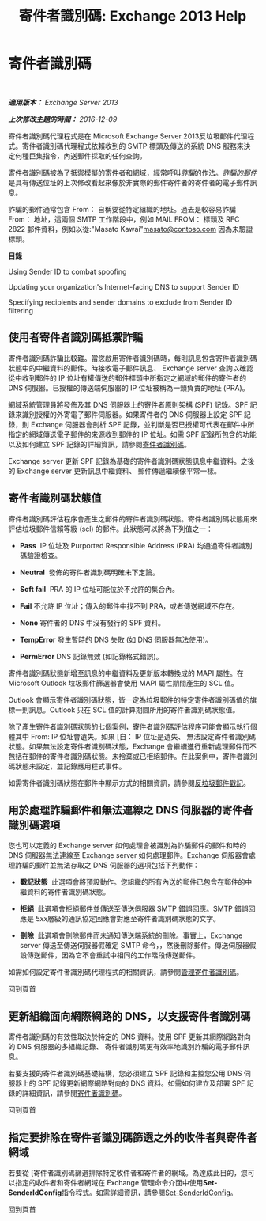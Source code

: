 ﻿---
title: '寄件者識別碼: Exchange 2013 Help'
TOCTitle: 寄件者識別碼
ms:assetid: 0f628f83-df8c-43fb-bf49-7aaa9ec69ab1
ms:mtpsurl: https://technet.microsoft.com/zh-tw/library/Aa996295(v=EXCHG.150)
ms:contentKeyID: 50472579
ms.date: 05/21/2018
mtps_version: v=EXCHG.150
ms.translationtype: MT
---

# 寄件者識別碼

 

_<strong>適用版本：</strong> Exchange Server 2013_

_<strong>上次修改主題的時間：</strong> 2016-12-09_

寄件者識別碼代理程式是在 Microsoft Exchange Server 2013反垃圾郵件代理程式。寄件者識別碼代理程式依賴收到的 SMTP 標頭及傳送的系統 DNS 服務來決定何種巨集指令，內送郵件採取的任何查詢。

寄件者識別碼被為了抵禦模擬的寄件者和網域，經常呼叫*詐騙*的作法。*詐騙的郵件*是具有傳送位址的上次修改看起來像於非實際的郵件寄件者的寄件者的電子郵件訊息。

詐騙的郵件通常包含 From： 自稱要從特定組織的地址。過去是較容易詐騙 From： 地址，這兩個 SMTP 工作階段中，例如 MAIL FROM： 標頭及 RFC 2822 郵件資料，例如以從:"Masato Kawai"masato@contoso.com 因為未驗證標頭。

<strong>目錄</strong>

Using Sender ID to combat spoofing

Updating your organization's Internet-facing DNS to support Sender ID

Specifying recipients and sender domains to exclude from Sender ID filtering

## 使用者寄件者識別碼抵禦詐騙

寄件者識別碼詐騙比較難。當您啟用寄件者識別碼時，每則訊息包含寄件者識別碼狀態中的中繼資料的郵件。時接收電子郵件訊息、 Exchange server 查詢以確認從中收到郵件的 IP 位址有權傳送的郵件標頭中所指定之網域的郵件的寄件者的 DNS 伺服器。已授權的傳送端伺服器的 IP 位址被稱為一頭負責的地址 (PRA)。

網域系統管理員將發佈及其 DNS 伺服器上的寄件者原則架構 (SPF) 記錄。SPF 記錄來識別授權的外寄電子郵件伺服器。如果寄件者的 DNS 伺服器上設定 SPF 記錄，則 Exchange 伺服器會剖析 SPF 記錄，並判斷是否已授權可代表在郵件中所指定的網域傳送電子郵件的來源收到郵件的 IP 位址。如需 SPF 記錄所包含的功能以及如何建立 SPF 記錄的詳細資訊，請參閱[寄件者識別碼](https://go.microsoft.com/fwlink/p/?linkid=50977)。

Exchange server 更新 SPF 記錄為基礎的寄件者識別碼狀態訊息中繼資料。之後的 Exchange server 更新訊息中繼資料、 郵件傳遞繼續像平常一樣。

## 寄件者識別碼狀態值

寄件者識別碼評估程序會產生之郵件的寄件者識別碼狀態。寄件者識別碼狀態用來評估垃圾郵件信賴等級 (scl) 的郵件。此狀態可以將為下列值之一：

  - <strong>Pass</strong>  IP 位址及 Purported Responsible Address (PRA) 均通過寄件者識別碼驗證檢查。

  - <strong>Neutral</strong>  發佈的寄件者識別碼明確未下定論。

  - <strong>Soft fail</strong>  PRA 的 IP 位址可能位於不允許的集合內。

  - <strong>Fail</strong> 不允許 IP 位址；傳入的郵件中找不到 PRA，或者傳送網域不存在。

  - <strong>None</strong> 寄件者的 DNS 中沒有發行的 SPF 資料。

  - <strong>TempError</strong> 發生暫時的 DNS 失敗 (如 DNS 伺服器無法使用)。

  - <strong>PermError</strong> DNS 記錄無效 (如記錄格式錯誤)。

寄件者識別碼狀態新增至訊息的中繼資料及更新版本轉換成的 MAPI 屬性。在 Microsoft Outlook 垃圾郵件篩選器會使用 MAPI 屬性期間產生的 SCL 值。

Outlook 會顯示寄件者識別碼狀態，皆一定為垃圾郵件的特定寄件者識別碼值的旗標一則訊息。Outlook 只在 SCL 值的計算期間所用的寄件者識別碼狀態值。

除了產生寄件者識別碼狀態的七個案例，寄件者識別碼評估程序可能會顯示執行個體其中 From: IP 位址會遺失。如果 \[自： IP 位址是遺失、 無法設定寄件者識別碼狀態。如果無法設定寄件者識別碼狀態，Exchange 會繼續進行重新處理郵件而不包括在郵件的寄件者識別碼狀態。未捨棄或已拒絕郵件。在此案例中，寄件者識別碼狀態未設定，並記錄應用程式事件。

如需寄件者識別碼狀態在郵件中顯示方式的相關資訊，請參閱[反垃圾郵件戳記](anti-spam-stamps-exchange-2013-help.md)。

## 用於處理詐騙郵件和無法連線之 DNS 伺服器的寄件者識別碼選項

您也可以定義的 Exchange server 如何處理會被識別為詐騙郵件的郵件和時的 DNS 伺服器無法連線至 Exchange server 如何處理郵件。Exchange 伺服器會處理詐騙的郵件並無法存取之 DNS 伺服器的選項包括下列動作：

  - <strong>戳記狀態</strong>  此選項會將預設動作。您組織的所有內送的郵件已包含在郵件的中繼資料的寄件者識別碼狀態。

  - <strong>拒絕</strong>  此選項會拒絕郵件並傳送至傳送伺服器 SMTP 錯誤回應。SMTP 錯誤回應是 5*xx*層級的通訊協定回應會對應至寄件者識別碼狀態的文字。

  - <strong>刪除</strong>  此選項會刪除郵件而未通知傳送端系統的刪除。事實上，Exchange server 傳送至傳送伺服器假確定 SMTP 命令，，然後刪除郵件。傳送伺服器假設傳送郵件，因為它不會重試中相同的工作階段傳送郵件。

如需如何設定寄件者識別碼代理程式的相關資訊，請參閱[管理寄件者識別碼](manage-sender-id-exchange-2013-help.md)。

回到頁首

## 更新組織面向網際網路的 DNS，以支援寄件者識別碼

寄件者識別碼的有效性取決於特定的 DNS 資料。使用 SPF 更新其網際網路對向的 DNS 伺服器的多組織記錄、 寄件者識別碼更有效率地識別詐騙的電子郵件訊息。

若要支援的寄件者識別碼基礎結構，您必須建立 SPF 記錄和主控您公用 DNS 伺服器上的 SPF 記錄更新網際網路對向的 DNS 資料。如需如何建立及部署 SPF 記錄的詳細資訊，請參閱[寄件者識別碼](https://go.microsoft.com/fwlink/p/?linkid=50977)。

回到頁首

## 指定要排除在寄件者識別碼篩選之外的收件者與寄件者網域

若要從 \[寄件者識別碼篩選排除特定收件者和寄件者的網域。為達成此目的，您可以指定的收件者和寄件者網域在 Exchange 管理命令介面中使用<strong>Set-SenderIdConfig</strong>指令程式。如需詳細資訊，請參閱[Set-SenderIdConfig](https://technet.microsoft.com/zh-tw/library/aa998859\(v=exchg.150\))。

回到頁首

